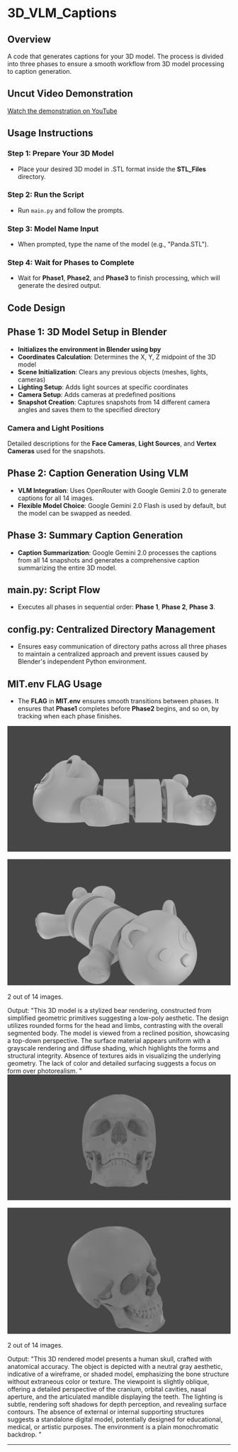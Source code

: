 # 3D_VLM_Captions

## Overview
A code that generates captions for your 3D model. The process is divided into three phases to ensure a smooth workflow from 3D model processing to caption generation.

## Uncut Video Demonstration
[Watch the demonstration on YouTube](https://youtu.be/Wop6hv2dUaE)

## Usage Instructions

### Step 1: Prepare Your 3D Model
- Place your desired 3D model in .STL format inside the **STL_Files** directory.

### Step 2: Run the Script
- Run `main.py` and follow the prompts.

### Step 3: Model Name Input
- When prompted, type the name of the model (e.g., "Panda.STL").

### Step 4: Wait for Phases to Complete
- Wait for **Phase1**, **Phase2**, and **Phase3** to finish processing, which will generate the desired output.

## Code Design

## Phase 1: 3D Model Setup in Blender
- **Initializes the environment in Blender using bpy**
- **Coordinates Calculation**: Determines the X, Y, Z midpoint of the 3D model
- **Scene Initialization**: Clears any previous objects (meshes, lights, cameras)
- **Lighting Setup**: Adds light sources at specific coordinates
- **Camera Setup**: Adds cameras at predefined positions
- **Snapshot Creation**: Captures snapshots from 14 different camera angles and saves them to the specified directory

### Camera and Light Positions
Detailed descriptions for the **Face Cameras**, **Light Sources**, and **Vertex Cameras** used for the snapshots.

## Phase 2: Caption Generation Using VLM
- **VLM Integration**: Uses OpenRouter with Google Gemini 2.0 to generate captions for all 14 images.
- **Flexible Model Choice**: Google Gemini 2.0 Flash is used by default, but the model can be swapped as needed.

## Phase 3: Summary Caption Generation
- **Caption Summarization**: Google Gemini 2.0 processes the captions from all 14 snapshots and generates a comprehensive caption summarizing the entire 3D model.

## main.py: Script Flow
- Executes all phases in sequential order: **Phase 1**, **Phase 2**, **Phase 3**.

## config.py: Centralized Directory Management
- Ensures easy communication of directory paths across all three phases to maintain a centralized approach and prevent issues caused by Blender's independent Python environment.

## MIT.env FLAG Usage
- The **FLAG** in **MIT.env** ensures smooth transitions between phases. It ensures that **Phase1** completes before **Phase2** begins, and so on, by tracking when each phase finishes.

![Face Camera 1](https://github.com/Sukanth-Original/3D_VLM_Captions/blob/main/Panda/face_images/faceCamera1.png?raw=true)

![Vertex Camera 2](https://github.com/Sukanth-Original/3D_VLM_Captions/blob/main/Panda/vertex_images/vertexCamera2.png?raw=true)

2 out of 14 images.

Output: "This 3D model is a stylized bear rendering, constructed from simplified geometric primitives suggesting a low-poly aesthetic. The design utilizes rounded forms for the head and limbs, contrasting with the overall segmented body. The model is viewed from a reclined position, showcasing a top-down perspective. The surface material appears uniform with a grayscale rendering and diffuse shading, which highlights the forms and structural integrity. Absence of textures aids in visualizing the underlying geometry. The lack of color and detailed surfacing suggests a focus on form over photorealism.
"
![Face Camera 4 (Skull)](https://github.com/Sukanth-Original/3D_VLM_Captions/blob/main/skull/face_images/faceCamera4.png?raw=true)

![Vertex Camera 2 (Skull)](https://github.com/Sukanth-Original/3D_VLM_Captions/blob/main/skull/vertex_images/vertexCamera2.png?raw=true)

2 out of 14 images.

Output: "This 3D rendered model presents a human skull, crafted with anatomical accuracy. The object is depicted with a neutral gray aesthetic, indicative of a wireframe, or shaded model, emphasizing the bone structure without extraneous color or texture. The viewpoint is slightly oblique, offering a detailed perspective of the cranium, orbital cavities, nasal aperture, and the articulated mandible displaying the teeth. The lighting is subtle, rendering soft shadows for depth perception, and revealing surface contours. The absence of external or internal supporting structures suggests a standalone digital model, potentially designed for educational, medical, or artistic purposes. The environment is a plain monochromatic backdrop.
"


---
